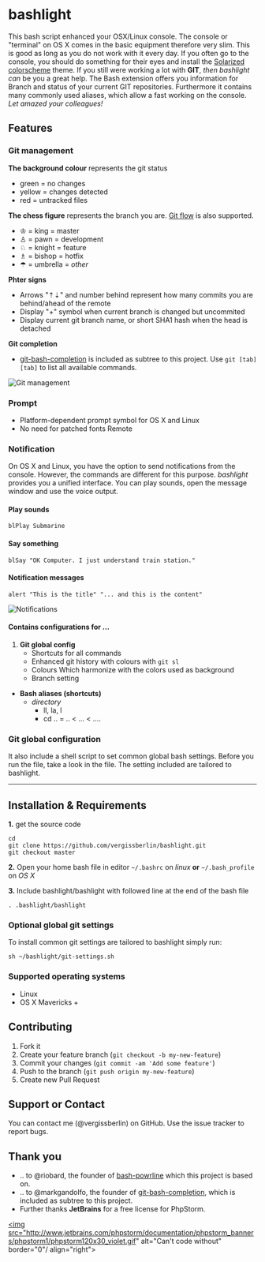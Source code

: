 # bashlight
This bash script enhanced your OSX/Linux console.
The console or "terminal" on OS X comes in the basic equipment therefore very slim. This is good as long as you do not work with it every day. If you often go to the console, you should do something for their eyes and install the [Solarized
colorscheme](https://github.com/altercation/solarized) theme. 
If you still were working a lot with **GIT**, *then bashlight can* be you a great help. The Bash extension offers you information for Branch and status of your current GIT repositories. 
Furthermore it contains many commonly used aliases, which allow a fast working on the console. *Let amazed your colleagues!*

## Features
### Git management

**The background colour** represents the git status

- green = no changes
- yellow = changes detected 
- red = untracked files

**The chess figure** represents the branch you are. [Git flow](https://github.com/nvie/gitflow) is also supported.

- ♔ = king = master
- ♙ = pawn = development
- ♘ = knight = feature
- ♗ = bishop = hotfix
- ☂ = umbrella = *other*

**Phter signs**

- Arrows "⇡⇣"  and number behind represent how many commits you are behind/ahead of the remote
- Display "+" symbol when current branch is changed but uncommited
- Display current git branch name, or short SHA1 hash when the head is detached

**Git completion**

- [git-bash-completion](https://github.com/markgandolfo/git-bash-completion) is included as subtree to this project. Use <code>git [tab][tab]</code> to list all available commands.

![Git management](https://farm4.staticflickr.com/3866/14945500388_f2d83739a8_o.png)

### Prompt
- Platform-dependent prompt symbol for OS X and Linux 
- No need for patched fonts Remote


### Notification
On OS X and Linux, you have the option to send notifications from the console. However, the commands are different for this purpose. *bashlight* provides you a unified interface. You can play sounds, open the message window and use the voice output.


#### Play sounds
```
blPlay Submarine
```
#### Say something
```
blSay "OK Computer. I just understand train station."
```
#### Notification messages
```
alert "This is the title" "... and this is the content"
```
![Notifications](https://farm6.staticflickr.com/5568/15131688612_12f1cd7a2b_o.png)


#### Contains configurations for ...

1. **Git global config**
   - Shortcuts for all commands
   - Enhanced git history with colours with <code>git sl</code>
   - Colours Which harmonize with the colors used as background
   - Branch setting

- **Bash aliases (shortcuts)**
  - _directory_
     - ll, la, l
     - cd .. = .. < ... < ....

### Git global configuration
It also include a shell script to set common global bash settings. Before you run the file, take a look in the file. The setting included are tailored to bashlight.

---

## Installation & Requirements

**1.** get the source code

```
cd
git clone https://github.com/vergissberlin/bashlight.git
git checkout master
```

**2.** Open your home bash file in editor 
<code>~/.bashrc</code> on *linux* **or** <code>~/.bash_profile</code> on *OS X*

**3.** Include bashlight/bashlight with followed line at the end of the bash file

```
. .bashlight/bashlight
```

### Optional global git settings
To install common git settings are tailored to bashlight simply run:

```
sh ~/bashlight/git-settings.sh
```

### Supported operating systems
- Linux
- OS X Mavericks +


## Contributing

1. Fork it
2. Create your feature branch (`git checkout -b my-new-feature`)
3. Commit your changes (`git commit -am 'Add some feature'`)
4. Push to the branch (`git push origin my-new-feature`)
5. Create new Pull Request


## Support or Contact
You can contact me (@vergissberlin) on GitHub. Use the issue tracker to report bugs.


## Thank you
- .. to @riobard, the founder of [bash-powrline](https://github.com/riobard/bash-powerline) which this project is based on.
- .. to @markgandolfo, the founder of [git-bash-completion](https://github.com/markgandolfo/git-bash-completion), which is included as subtree to this project.
- Further thanks **JetBrains** for a free license for PhpStorm.

<a href="http://www.jetbrains.com/phpstorm/"><img src="http://www.jetbrains.com/phpstorm/documentation/phpstorm_banners/phpstorm1/phpstorm120x30_violet.gif" alt="Can't code without" border="0"/ align="right"></a>
